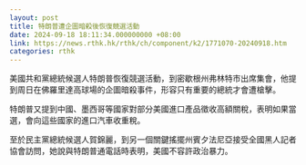 ```yaml
---
layout: post
title: 特朗普遭企圖暗殺後恢復競選活動
date: 2024-09-18 18:11:34.000000000 +08:00
link: https://news.rthk.hk/rthk/ch/component/k2/1771070-20240918.htm
categories: rthk
---
```


美國共和黨總統候選人特朗普恢復競選活動，到密歇根州弗林特市出席集會，他提到周日在佛羅里達高球場的企圖暗殺事件，形容只有重要的總統才會遭槍擊。

特朗普又提到中國、墨西哥等國家對部分美國進口產品徵收高額關稅，表明如果當選，會向這些國家的進口汽車收重稅。

至於民主黨總統候選人賀錦麗，到另一個關鍵搖擺州賓夕法尼亞接受全國黑人記者協會訪問，她說與特朗普通電話時表明，美國不容許政治暴力。
